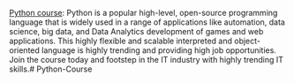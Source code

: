 [Python course](https://www.a2nacademy.com/course/python-course
): Python is a popular high-level, open-source programming language that is widely used in a range of applications like automation, data science, big data, and Data Analytics development of games and web applications. This highly flexible and scalable interpreted and object-oriented language is highly trending and providing high job opportunities. Join the course today and footstep in the IT industry with highly trending IT skills.# Python-Course
